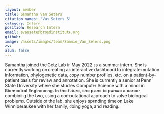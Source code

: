 ```yaml
---
layout: member
title: Samantha Van Seters
citation_names: "Van Seters S"
category: Intern
position: Research Intern
email: svansete@broadinstitute.org
github: 
image: /assets/images/team/Sammie_Van_Seters.png
cv:
alum: false
---
```


Samantha joined the Getz Lab in May 2022 as a summer intern. She is currently working on creating an interactive dashboard to integrate mutation information, phylogenetic data, copy number profiles, etc. on a patient-by-patient basis for review and annotation.
She is currently a senior at Penn State University where she studies Computer Science with a minor in Biomedical Engineering. In the future, she plans to pursue a career combining the two, using a computational approach to solve biological problems.
Outside of the lab, she enjoys spending time on Lake Winnipesaukee with her family, doing yoga, and reading.

